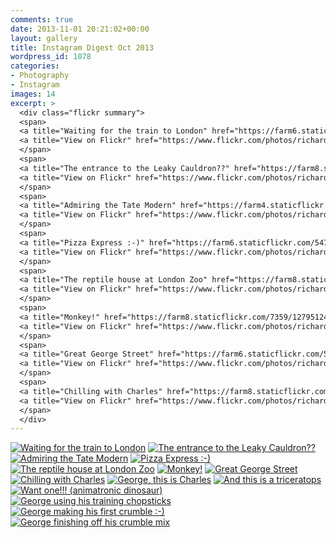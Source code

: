 ```yaml
---
comments: true
date: 2013-11-01 20:21:02+00:00
layout: gallery
title: Instagram Digest Oct 2013
wordpress_id: 1078
categories:
- Photography
- Instagram
images: 14
excerpt: >
  <div class="flickr summary">
  <span>
  <a title="Waiting for the train to London" href="https://farm6.staticflickr.com/5513/12795148194_419a782098_b.jpg" class="image cboxElement" rel="gallery0"><img src="https://farm6.staticflickr.com/5513/12795148194_419a782098_q.jpg" alt="Waiting for the train to London"></a>
  <a title="View on Flickr" href="https://www.flickr.com/photos/richard-perry/12795148194/" class="flickrlink"> </a>
  </span>
  <span>
  <a title="The entrance to the Leaky Cauldron??" href="https://farm8.staticflickr.com/7379/12794725225_966ddfa907_b.jpg" class="image cboxElement" rel="gallery0"><img src="https://farm8.staticflickr.com/7379/12794725225_966ddfa907_q.jpg" alt="The entrance to the Leaky Cauldron??"></a>
  <a title="View on Flickr" href="https://www.flickr.com/photos/richard-perry/12794725225/" class="flickrlink"> </a>
  </span>
  <span>
  <a title="Admiring the Tate Modern" href="https://farm4.staticflickr.com/3700/12794816313_17d7899044_b.jpg" class="image cboxElement" rel="gallery0"><img src="https://farm4.staticflickr.com/3700/12794816313_17d7899044_q.jpg" alt="Admiring the Tate Modern"></a>
  <a title="View on Flickr" href="https://www.flickr.com/photos/richard-perry/12794816313/" class="flickrlink"> </a>
  </span>
  <span>
  <a title="Pizza Express :-)" href="https://farm6.staticflickr.com/5472/12794714015_4e16f1f2a8_b.jpg" class="image cboxElement" rel="gallery0"><img src="https://farm6.staticflickr.com/5472/12794714015_4e16f1f2a8_q.jpg" alt="Pizza Express :-)"></a>
  <a title="View on Flickr" href="https://www.flickr.com/photos/richard-perry/12794714015/" class="flickrlink"> </a>
  </span>
  <span>
  <a title="The reptile house at London Zoo" href="https://farm8.staticflickr.com/7294/12794806753_a7428cc672_b.jpg" class="image cboxElement" rel="gallery0"><img src="https://farm8.staticflickr.com/7294/12794806753_a7428cc672_q.jpg" alt="The reptile house at London Zoo"></a>
  <a title="View on Flickr" href="https://www.flickr.com/photos/richard-perry/12794806753/" class="flickrlink"> </a>
  </span>
  <span>
  <a title="Monkey!" href="https://farm8.staticflickr.com/7359/12795124394_55d149f4f7_b.jpg" class="image cboxElement" rel="gallery0"><img src="https://farm8.staticflickr.com/7359/12795124394_55d149f4f7_q.jpg" alt="Monkey!"></a>
  <a title="View on Flickr" href="https://www.flickr.com/photos/richard-perry/12795124394/" class="flickrlink"> </a>
  </span>
  <span>
  <a title="Great George Street" href="https://farm6.staticflickr.com/5520/12795120064_2e1c2f979a_b.jpg" class="image cboxElement" rel="gallery0"><img src="https://farm6.staticflickr.com/5520/12795120064_2e1c2f979a_q.jpg" alt="Great George Street"></a>
  <a title="View on Flickr" href="https://www.flickr.com/photos/richard-perry/12795120064/" class="flickrlink"> </a>
  </span>
  <span>
  <a title="Chilling with Charles" href="https://farm8.staticflickr.com/7402/12795113974_eab967f214_b.jpg" class="image cboxElement" rel="gallery0"><img src="https://farm8.staticflickr.com/7402/12795113974_eab967f214_q.jpg" alt="Chilling with Charles"></a>
  <a title="View on Flickr" href="https://www.flickr.com/photos/richard-perry/12795113974/" class="flickrlink"> </a>
  </span>
  </div>
---
```


<div class="flickr gallery">
<span>
<a title="Waiting for the train to London" href="https://farm6.staticflickr.com/5513/12795148194_419a782098_b.jpg" class="image cboxElement" rel="gallery0"><img src="https://farm6.staticflickr.com/5513/12795148194_419a782098_q.jpg" alt="Waiting for the train to London"></a>
<a title="View on Flickr" href="https://www.flickr.com/photos/richard-perry/12795148194/" class="flickrlink"> </a>
</span>
<span>
<a title="The entrance to the Leaky Cauldron??" href="https://farm8.staticflickr.com/7379/12794725225_966ddfa907_b.jpg" class="image cboxElement" rel="gallery0"><img src="https://farm8.staticflickr.com/7379/12794725225_966ddfa907_q.jpg" alt="The entrance to the Leaky Cauldron??"></a>
<a title="View on Flickr" href="https://www.flickr.com/photos/richard-perry/12794725225/" class="flickrlink"> </a>
</span>
<span>
<a title="Admiring the Tate Modern" href="https://farm4.staticflickr.com/3700/12794816313_17d7899044_b.jpg" class="image cboxElement" rel="gallery0"><img src="https://farm4.staticflickr.com/3700/12794816313_17d7899044_q.jpg" alt="Admiring the Tate Modern"></a>
<a title="View on Flickr" href="https://www.flickr.com/photos/richard-perry/12794816313/" class="flickrlink"> </a>
</span>
<span>
<a title="Pizza Express :-)" href="https://farm6.staticflickr.com/5472/12794714015_4e16f1f2a8_b.jpg" class="image cboxElement" rel="gallery0"><img src="https://farm6.staticflickr.com/5472/12794714015_4e16f1f2a8_q.jpg" alt="Pizza Express :-)"></a>
<a title="View on Flickr" href="https://www.flickr.com/photos/richard-perry/12794714015/" class="flickrlink"> </a>
</span>
<span>
<a title="The reptile house at London Zoo" href="https://farm8.staticflickr.com/7294/12794806753_a7428cc672_b.jpg" class="image cboxElement" rel="gallery0"><img src="https://farm8.staticflickr.com/7294/12794806753_a7428cc672_q.jpg" alt="The reptile house at London Zoo"></a>
<a title="View on Flickr" href="https://www.flickr.com/photos/richard-perry/12794806753/" class="flickrlink"> </a>
</span>
<span>
<a title="Monkey!" href="https://farm8.staticflickr.com/7359/12795124394_55d149f4f7_b.jpg" class="image cboxElement" rel="gallery0"><img src="https://farm8.staticflickr.com/7359/12795124394_55d149f4f7_q.jpg" alt="Monkey!"></a>
<a title="View on Flickr" href="https://www.flickr.com/photos/richard-perry/12795124394/" class="flickrlink"> </a>
</span>
<span>
<a title="Great George Street" href="https://farm6.staticflickr.com/5520/12795120064_2e1c2f979a_b.jpg" class="image cboxElement" rel="gallery0"><img src="https://farm6.staticflickr.com/5520/12795120064_2e1c2f979a_q.jpg" alt="Great George Street"></a>
<a title="View on Flickr" href="https://www.flickr.com/photos/richard-perry/12795120064/" class="flickrlink"> </a>
</span>
<span>
<a title="Chilling with Charles" href="https://farm8.staticflickr.com/7402/12795113974_eab967f214_b.jpg" class="image cboxElement" rel="gallery0"><img src="https://farm8.staticflickr.com/7402/12795113974_eab967f214_q.jpg" alt="Chilling with Charles"></a>
<a title="View on Flickr" href="https://www.flickr.com/photos/richard-perry/12795113974/" class="flickrlink"> </a>
</span>
<span>
<a title="George, this is Charles" href="https://farm4.staticflickr.com/3692/12794692195_b303ed7b4f_b.jpg" class="image cboxElement" rel="gallery0"><img src="https://farm4.staticflickr.com/3692/12794692195_b303ed7b4f_q.jpg" alt="George, this is Charles"></a>
<a title="View on Flickr" href="https://www.flickr.com/photos/richard-perry/12794692195/" class="flickrlink"> </a>
</span>
<span>
<a title="And this is a triceratops" href="https://farm8.staticflickr.com/7357/12794689485_3820474eaa_b.jpg" class="image cboxElement" rel="gallery0"><img src="https://farm8.staticflickr.com/7357/12794689485_3820474eaa_q.jpg" alt="And this is a triceratops"></a>
<a title="View on Flickr" href="https://www.flickr.com/photos/richard-perry/12794689485/" class="flickrlink"> </a>
</span>
<span>
<a title="Want one!!! (animatronic dinosaur)" href="https://farm8.staticflickr.com/7445/12794780913_0c1d7cbf0d_b.jpg" class="image cboxElement" rel="gallery0"><img src="https://farm8.staticflickr.com/7445/12794780913_0c1d7cbf0d_q.jpg" alt="Want one!!! (animatronic dinosaur)"></a>
<a title="View on Flickr" href="https://www.flickr.com/photos/richard-perry/12794780913/" class="flickrlink"> </a>
</span>
<span>
<a title="George using his training chopsticks" href="https://farm8.staticflickr.com/7341/12794683105_c49a51597d_b.jpg" class="image cboxElement" rel="gallery0"><img src="https://farm8.staticflickr.com/7341/12794683105_c49a51597d_q.jpg" alt="George using his training chopsticks"></a>
<a title="View on Flickr" href="https://www.flickr.com/photos/richard-perry/12794683105/" class="flickrlink"> </a>
</span>
<span>
<a title="George making his first crumble :-)" href="https://farm3.staticflickr.com/2816/12794777463_f42f73d413_b.jpg" class="image cboxElement" rel="gallery0"><img src="https://farm3.staticflickr.com/2816/12794777463_f42f73d413_q.jpg" alt="George making his first crumble :-)"></a>
<a title="View on Flickr" href="https://www.flickr.com/photos/richard-perry/12794777463/" class="flickrlink"> </a>
</span>
<span>
<a title="George finishing off his crumble mix" href="https://farm4.staticflickr.com/3674/12794679345_9787c68111_b.jpg" class="image cboxElement" rel="gallery0"><img src="https://farm4.staticflickr.com/3674/12794679345_9787c68111_q.jpg" alt="George finishing off his crumble mix"></a>
<a title="View on Flickr" href="https://www.flickr.com/photos/richard-perry/12794679345/" class="flickrlink"> </a>
</span>
</div>